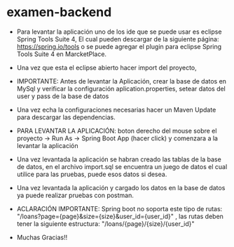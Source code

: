 # examen-backend

- Para levantar la aplicación uno de los ide que se puede usar es eclipse Spring Tools Suite 4,
El cual pueden descargar de la siguiente página: https://spring.io/tools
o se puede agregar el plugin para eclipse Spring Tools Suite 4 en MarcketPlace.

- Una vez que esta el eclipse abierto hacer import del proyecto,

- IMPORTANTE: Antes de levantar la Aplicación, crear la base de datos en MySql y verificar la
configuración aplication.properties, setear datos del user y pass de la base de datos

- Una vez echa la configuraciones necesarias hacer un Maven Update para descargar las dependencias.

- PARA LEVANTAR LA APLICACIÓN: boton derecho del mouse sobre el proyecto -> Run As -> Spring Boot App (hacer click)
y comenzara a la levantar la aplicación

- Una vez levantada la aplicación se habran creado las tablas de la base de datos, en el archivo import.sql
se encuentra un juego de datos el cual utilice para las pruebas, puede esos datos si desea.

- Una vez levantada la aplicación y cargado los datos en la base de datos ya puede realizar pruebas con postman.

- ACLARACIÓN IMPORTANTE: Spring boot no soporta este tipo de rutas: "/loans?page={page}&size={size}&user_id={user_id}" ,
las rutas deben tener la siguiente estructura: "/loans/{page}/{size}/{user_id}"

- Muchas Gracias!!
